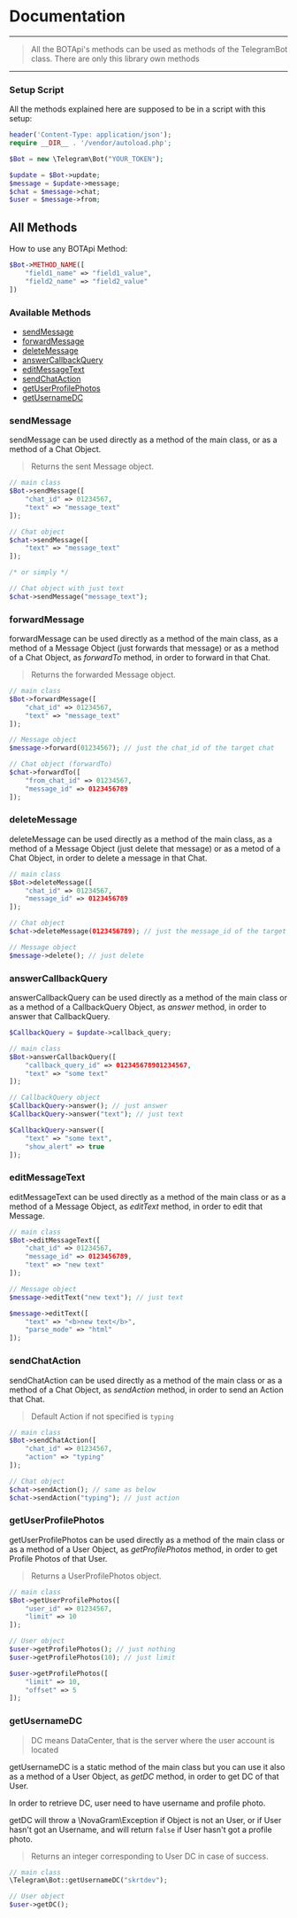 # Documentation
--------
> All the BOTApi's methods can be used as methods of the TelegramBot class.
> There are only this library own methods
--------

### Setup Script
All the methods explained here are supposed to be in a script with this setup:
```php
header('Content-Type: application/json');
require __DIR__ . '/vendor/autoload.php';

$Bot = new \Telegram\Bot("YOUR_TOKEN");

$update = $Bot->update;
$message = $update->message;
$chat = $message->chat;
$user = $message->from;
```

## All Methods
How to use any BOTApi Method:
```php
$Bot->METHOD_NAME([
    "field1_name" => "field1_value",
    "field2_name" => "field2_value"
])
```

### Available Methods
   * [sendMessage](#sendMessage)
   * [forwardMessage](#forwardMessage)
   * [deleteMessage](#deleteMessage)
   * [answerCallbackQuery](#answerCallbackQuery)
   * [editMessageText](#editMessageText)
   * [sendChatAction](#sendChatAction)
   * [getUserProfilePhotos](#getUserProfilePhotos)
   * [getUsernameDC](#getUsernameDC)


### sendMessage
sendMessage can be used directly as a method of the main class, or as a method of a Chat Object.

> Returns the sent Message object.

```php
// main class
$Bot->sendMessage([
    "chat_id" => 01234567,
    "text" => "message_text"
]);

// Chat object
$chat->sendMessage([
    "text" => "message_text"
]);

/* or simply */

// Chat object with just text
$chat->sendMessage("message_text");
```

### forwardMessage
forwardMessage can be used directly as a method of the main class, as a method of a Message Object (just forwards that message) or as a method of a Chat Object, as _forwardTo_ method, in order to forward in that Chat.

> Returns the forwarded Message object.

```php
// main class
$Bot->forwardMessage([
    "chat_id" => 01234567,
    "text" => "message_text"
]);

// Message object
$message->forward(01234567); // just the chat_id of the target chat

// Chat object (forwardTo)
$chat->forwardTo([
    "from_chat_id" => 01234567,
    "message_id" => 0123456789
]);
```

### deleteMessage
deleteMessage can be used directly as a method of the main class, as a method of a Message Object (just delete that message) or as a metod of a Chat Object, in order to delete a message in that Chat.

```php
// main class
$Bot->deleteMessage([
    "chat_id" => 01234567,
    "message_id" => 0123456789
]);

// Chat object
$chat->deleteMessage(0123456789); // just the message_id of the target message

// Message object
$message->delete(); // just delete
```

### answerCallbackQuery
answerCallbackQuery can be used directly as a method of the main class or as a method of a CallbackQuery Object, as _answer_ method, in order to answer that CallbackQuery.

```php
$CallbackQuery = $update->callback_query;

// main class
$Bot->answerCallbackQuery([
    "callback_query_id" => 012345678901234567,
    "text" => "some text"
]);

// CallbackQuery object
$CallbackQuery->answer(); // just answer
$CallbackQuery->answer("text"); // just text

$CallbackQuery->answer([
    "text" => "some text",
    "show_alert" => true
]);
```

### editMessageText
editMessageText can be used directly as a method of the main class or as a method of a Message Object, as _editText_ method, in order to edit that Message.

```php
// main class
$Bot->editMessageText([
    "chat_id" => 01234567,
    "message_id" => 0123456789,
    "text" => "new text"
]);

// Message object
$message->editText("new text"); // just text

$message->editText([
    "text" => "<b>new text</b>",
    "parse_mode" => "html"
]);
```

### sendChatAction
sendChatAction can be used directly as a method of the main class or as a method of a Chat Object, as _sendAction_ method, in order to send an Action that Chat.
> Default Action if not specified is `typing`

```php
// main class
$Bot->sendChatAction([
    "chat_id" => 01234567,
    "action" => "typing"
]);

// Chat object
$chat->sendAction(); // same as below
$chat->sendAction("typing"); // just action
```

### getUserProfilePhotos
getUserProfilePhotos can be used directly as a method of the main class or as a method of a User Object, as _getProfilePhotos_ method, in order to get Profile Photos of that User.

> Returns a UserProfilePhotos object.

```php
// main class
$Bot->getUserProfilePhotos([
    "user_id" => 01234567,
    "limit" => 10
]);

// User object
$user->getProfilePhotos(); // just nothing
$user->getProfilePhotos(10); // just limit

$user->getProfilePhotos([
    "limit" => 10,
    "offset" => 5
]);
```

### getUsernameDC

> DC means DataCenter, that is the server where the user account is located

getUsernameDC is a static method of the main class but you can use it also as a method of a User Object, as _getDC_ method, in order to get DC of that User.


In order to retrieve DC, user need to have username and profile photo.

getDC will throw a \\NovaGram\\Exception if Object is not an User, or if User hasn't got an Username, and will return `false` if User hasn't got a profile photo.

> Returns an integer corresponding to User DC in case of success.

```php
// main class
\Telegram\Bot::getUsernameDC("skrtdev");

// User object
$user->getDC();
```
